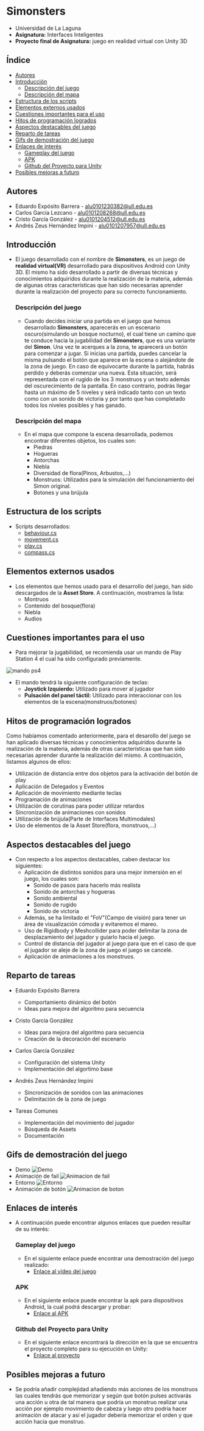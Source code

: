 # Simonsters
- Universidad de La Laguna
- **Asignatura:** Interfaces Inteligentes
- **Proyecto final de Asignatura:** juego en realidad virtual con Unity 3D

## Índice
- [Autores](#autores)
- [Introducción](#introducción)
  - [Descripción del juego](#descripción-del-juego)
  - [Descripción del mapa](#descripción-del-mapa)
- [Estructura de los scripts](#estructura-de-los-scripts)
- [Elementos externos usados](#elementos-externos-usados)
- [Cuestiones importantes para el uso](#cuestiones-importantes-para-el-uso)
- [Hitos de programación logrados](#hitos-de-programación-logrados)
- [Aspectos destacables del juego](#aspectos-destacables-del-juego)
- [Reparto de tareas](#reparto-de-tareas)
- [Gifs de demostración del juego](#gifs-de-demostración-del-juego)
- [Enlaces de interés](#enlaces-de-interés)
  - [Gameplay del juego](#gameplay-del-juego)
  - [APK](#apk)
  - [Github del Proyecto para Unity](#github-del-proyecto-para-unity)
- [Posibles mejoras a futuro](#posibles-mejoras-a-futuro)

## Autores
  - Eduardo Expósito Barrera - alu0101230382@ull.edu.es
  - Carlos García Lezcano - alu0101208268@ull.edu.es
  - Cristo García González - alu0101204512@ull.edu.es
  - Andrés Zeus Hernández Impini - alu0101207957@ull.edu.es

## Introducción
- El juego desarrollado con el nombre de **Simonsters**, es un juego de **realidad virtual(VR)** desarrollado para dispositivos Android con Unity 3D.
  El mismo ha sido desarrollado a partir de diversas técnicas y conocimientos adquiridos durante la realización de la materia, además de algunas otras características que han sido necesarias aprender durante la realización del proyecto para su correcto funcionamiento.

  ### Descripción del juego
  - Cuando decides iniciar una partida en el juego que hemos desarrollado **Simonsters**, aparecerás en un escenario oscuro(simulando un bosque nocturno), el cual tiene un camino que te conduce hacia la jugabilidad del **Simonsters**, que es una variante del **Simon**. Una vez te acerques a la zona, te aparecerá un botón para comenzar a jugar. Si inicias una partida, puedes cancelar la misma pulsando el botón que aparece en la escena o alejándote de la zona de juego. En caso de equivocarte durante la partida, habrás perdido y deberás comenzar una nueva. Esta situación, será representada con el rugido de los 3 monstruos y un texto además del oscurecimiento de la pantalla. En caso contrario, podrás llegar hasta un máximo de 5 niveles y será indicado tanto con un texto como con un sonido de victoria y por tanto que has completado todos los niveles posibles y has ganado.
  
  ### Descripción del mapa
  - En el mapa que compone la escena desarrollada, podemos encontrar diferentes objetos, los cuales son:
    - Piedras
    - Hogueras
    - Antorchas
    - Niebla
    - Diversidad de flora(Pinos, Arbustos,...)
    - Monstruos: Utilizados para la simulación del funcionamiento del Simon original.
    - Botones y una brújula

## Estructura de los scripts
- Scripts desarrollados:
  - [behaviour.cs](./scripts/behaviour.cs)
  - [movement.cs](./scripts/movement.cs)
  - [play.cs](./scripts/play.cs)
  - [compass.cs](./scripts/Compass.cs)

## Elementos externos usados
- Los elementos que hemos usado para el desarrollo del juego, han sido descargados de la **Asset Store**. A continuación, mostramos la lista:
  - Montruos
  - Contenido del bosque(flora)
  - Niebla
  - Audios

## Cuestiones importantes para el uso
- Para mejorar la jugabilidad, se recomienda usar un mando de Play Station 4 el cual ha sido configurado previamente.

![mando ps4](./images/MandoPlay.png)

- El mando tendrá la siguiente configuración de teclas:
  - **Joystick Izquierdo:** Utilizado para mover al jugador
  - **Pulsación del panel táctil:** Utilizado para interaccionar con los elementos de la escena(monstruos/botones)

## Hitos de programación logrados
Como habíamos comentado anteriormente, para el desarollo del juego se han aplicado diversas técnicas y conocimientos adquiridos durante la realización de la materia, además de otras características que han sido necesarias aprender durante la realización del mismo. A continuación, listamos algunos de ellos:

- Utilización de distancia entre dos objetos para la activación del botón de play
- Aplicación de Delegados y Eventos
- Aplicación de movimiento mediante teclas
- Programación de animaciones
- Utilización de corutinas para poder utilizar retardos
- Sincronización de animaciones con sonidos
- Utilización de brújula(Parte de Interfaces Multimodales)
- Uso de elementos de la Asset Store(flora, monstruos,...)

## Aspectos destacables del juego
- Con respecto a los aspectos destacables, caben destacar los siguientes:
  - Aplicación de distintos sonidos para una mejor inmersión en el juego, los cuales son:
    - Sonido de pasos para hacerlo más realista
    - Sonido de antorchas y hogueras
    - Sonido ambiental
    - Sonido de rugido
    - Sonido de victoria
  - Además, se ha limitado el "FoV"(Campo de visión) para tener un área de visualización cómoda y evitaremos el mareo.
  - Uso de Rigidbody y Meshcollider para poder delimitar la zona de desplazamiento del jugador y guiarlo hacia el juego.
  - Control de distancia del jugador al juego para que en el caso de que el jugador se aleje de la zona de juego el juego se cancele.
  - Aplicación de animaciones a los monstruos.

## Reparto de tareas
- Eduardo Expósito Barrera
  - Comportamiento dinámico del botón
  - Ideas para mejora del algoritmo para secuencia

- Cristo García González
  - Ideas para mejora del algoritmo para secuencia
  - Creación de la decoración del escenario

- Carlos García González
  - Configuración del sistema Unity
  - Implementación del algortimo base 

- Andrés Zeus Hernández Impini
  - Sincronización de sonidos con las animaciones
  - Delimitación de la zona de juego
  
- Tareas Comunes
  - Implementación del movimiento del jugador 
  - Búsqueda de Assets 
  - Documentación 

## Gifs de demostración del juego
- Demo
![Demo](https://github.com/lochdeve/Proyecto-Final-II/blob/main/gifs/demo.gif)
- Animación de fail
![Animacion de fail](https://github.com/lochdeve/Proyecto-Final-II/blob/main/gifs/pierde.gif) 
- Entorno
![Entorno](https://github.com/lochdeve/Proyecto-Final-II/blob/main/gifs/ojeada.gif)
- Animación de botón
![Animacion de boton](https://github.com/lochdeve/Proyecto-Final-II/blob/main/gifs/distancia.gif)

## Enlaces de interés
- A continuación puede encontrar algunos enlaces que pueden resultar de su interés:
  ### Gameplay del juego
  - En el siguiente enlace puede encontrar una demostración del juego realizado:
    - [Enlace al vídeo del juego](https://drive.google.com/file/d/1jU1c5tbV181Rf4PRgbY1J6Y8MNMru2lF/view?usp=sharing)

  ### APK
  - En el siguiente enlace puede encontrar la apk para dispositivos Android, la cual podrá descargar y probar:
    - [Enlace al APK](https://github.com/lochdeve/Proyecto-Final-II/tree/main/apk)

  ### Github del Proyecto para Unity
  - En el siguiente enlace encontrará la dirección en la que se encuentra el proyecto completo para su ejecución en Unity:
    - [Enlace al proyecto](https://github.com/lochdeve/Proyecto-Final-II/tree/main/Simonsters)
   

## Posibles mejoras a futuro
- Se podría añadir complejidad añadiendo más acciones de los monstruos las cuales tendrás que memorizar y según que botón pulses activarás una acción u otra de tal manera que podría un monstruo realizar una acción por ejemplo movimiento de cabeza y luego otro podría hacer animación de atacar y así el jugador debería memorizar el orden y que acción hacia que monstruo.

